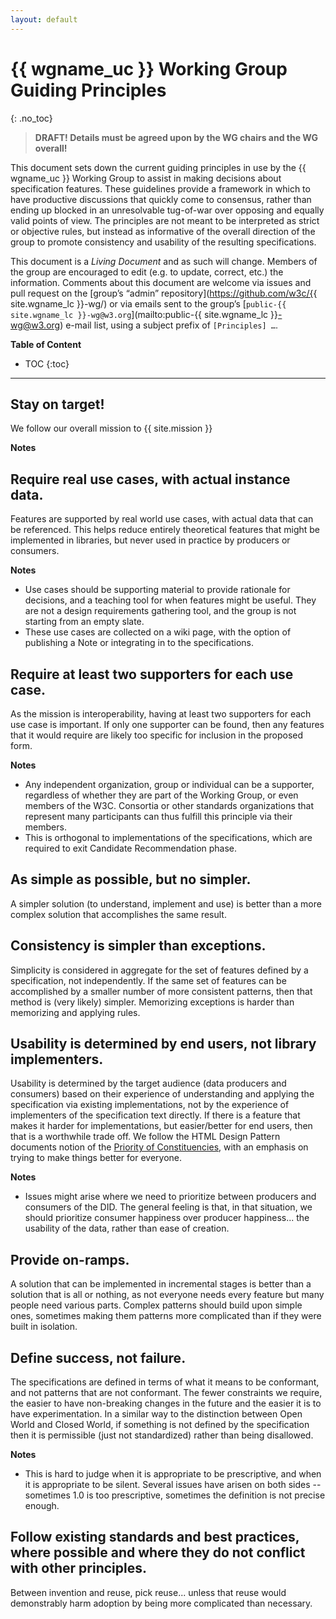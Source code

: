 ```yaml
---
layout: default
---
```


# {{ wgname_uc }} Working Group Guiding Principles
{: .no_toc}

> **DRAFT! Details must be agreed upon by the WG chairs and the WG overall!**

This document sets down the current guiding principles in use by the {{ wgname_uc }} Working Group to assist in making decisions about specification features. These guidelines provide a framework in which to have productive discussions that quickly come to consensus, rather than ending up blocked in an unresolvable tug-of-war over opposing and equally valid points of view. The principles are not meant to be interpreted as strict or objective rules, but instead as informative of the overall direction of the group to promote consistency and usability of the resulting specifications. 

This document is a *Living Document* and as such will change. Members of the group are encouraged to edit (e.g. to update, correct, etc.) the information. Comments about this document are welcome via issues and pull request on the [group’s “admin” repository](https://github.com/w3c/{{ site.wgname_lc }}-wg/) or via emails sent to the group’s [`public-{{ site.wgname_lc }}-wg@w3.org`](mailto:public-{{ site.wgname_lc }}-wg@w3.org) e-mail list, using a subject prefix of <code>[Principles] …</code>.

**Table of Content**
* TOC
{:toc}

---

## Stay on target!

We follow our overall mission to {{ site.mission }}

**Notes**



## Require real use cases, with actual instance data.

Features are supported by real world use cases, with actual data that can be referenced. This helps reduce entirely theoretical features that might be implemented in libraries, but never used in practice by producers or consumers.

**Notes**

* Use cases should be supporting material to provide rationale for decisions, and a teaching tool for when features might be useful. They are not a design requirements gathering tool, and the group is not starting from an empty slate.
* These use cases are collected on a wiki page, with the option of publishing a Note or integrating in to the specifications.

## Require at least two supporters for each use case.

As the mission is interoperability, having at least two supporters for each use case is important. If only one supporter can be found, then any features that it would require are likely too specific for inclusion in the proposed form.

**Notes**

* Any independent organization, group or individual can be a supporter, regardless of whether they are part of the Working Group, or even members of the W3C. Consortia or other standards organizations that represent many participants can thus fulfill this principle via their members.
* This is orthogonal to implementations of the specifications, which are required to exit Candidate Recommendation phase.

## As simple as possible, but no simpler.

A simpler solution (to understand, implement and use) is better than a more complex solution that accomplishes the same result.

## Consistency is simpler than exceptions.

Simplicity is considered in aggregate for the set of features defined by a specification, not independently.  If the same set of features can be accomplished by a smaller number of more consistent patterns, then that method is (very likely) simpler. Memorizing exceptions is harder than memorizing and applying rules.

## Usability is determined by end users, not library implementers.

Usability is determined by the target audience (data producers and consumers) based on their experience of understanding and applying the specification via existing implementations, not by the experience of implementers of the specification text directly. If there is a feature that makes it harder for implementations, but easier/better for end users, then that is a worthwhile trade off. We follow the HTML Design Pattern documents notion of the [Priority of Constituencies](https://www.w3.org/TR/html-design-principles/#priority-of-constituencies), with an emphasis on trying to make things better for everyone. 

**Notes**

* Issues might arise where we need to prioritize between producers and consumers of the DID. The general feeling is that, in that situation, we should prioritize consumer happiness over producer happiness... the usability of the data, rather than ease of creation.
  

## Provide on-ramps.

A solution that can be implemented in incremental stages is better than a
solution that is all or nothing, as not everyone needs every feature but
many people need various parts. Complex patterns should build upon simple ones, sometimes making them patterns more complicated than if they were built in isolation.

## Define success, not failure.

The specifications are defined in terms of what it means to be conformant, and not patterns that are not conformant.  The fewer constraints we require, the easier to have non-breaking changes in the future and the easier it is to have experimentation. In a similar way to the distinction between Open World and Closed World, if something is not defined by the specification then it is permissible (just not standardized) rather than being disallowed.

**Notes**

* This is hard to judge when it is appropriate to be prescriptive, and when it is appropriate to be silent. Several issues have arisen on both sides -- sometimes 1.0 is too prescriptive, sometimes the definition is not precise enough.

## Follow existing standards and best practices, where possible and where they do not conflict with other principles.

Between invention and reuse, pick reuse... unless that reuse would
demonstrably harm adoption by being more complicated than necessary.


